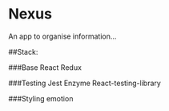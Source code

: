 # Nexus

An app to organise information...

##Stack: 

###Base
React
Redux

###Testing
Jest
Enzyme
React-testing-library

###Styling
emotion